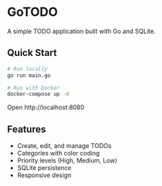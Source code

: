 # GoTODO

A simple TODO application built with Go and SQLite.

## Quick Start

```bash
# Run locally
go run main.go

# Run with Docker
docker-compose up -d
```

Open http://localhost:8080

## Features

- Create, edit, and manage TODOs
- Categories with color coding
- Priority levels (High, Medium, Low)
- SQLite persistence
- Responsive design